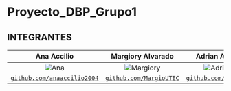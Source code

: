 # Proyecto_DBP_Grupo1

 ## INTEGRANTES <a name="id8"></a>

|  <a target="_blank">**Ana Accilio**</a>    |  <a target="_blank">**Margiory Alvarado**</a>   | <a target="_blank">**Adrian Auqui**</a> | <a target="_blank">**Alejandro Calizaya**</a>   |  
|:---------------------------------:|:--------------------------------------------:|:------------------------------------:|:--------------------------:|
| ![Ana](https://avatars.githubusercontent.com/u/91237434) | ![Margiory](https://avatars.githubusercontent.com/u/91236159) | ![Adrian](https://avatars.githubusercontent.com/u/91244347) | ![Alejandro](https://avatars.githubusercontent.com/u/91271621) | 
| <a href="https://github.com/anaaccilio2004" target="_blank">`github.com/anaaccilio2004`</a> | <a href="https://github.com/MargioUTEC" target="_blank">`github.com/MargioUTEC`</a>  | <a href="https://github.com/Auky216" target="_blank">`github.com/Auky216`</a> | <a href="https://github.com/AlejandroCalizaya" target="_blank">`github.com/AlejandroCalizaya`</a>|
